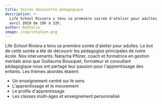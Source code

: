 ```yaml
---
title: Soirée découverte pédagogique
description: >-
  Life School Riviera a tenu sa première soirée d'atelier pour adultes le 12
  avril 2019 de 18h à 22h.
author: Nathalie
image: /img/cotation.png
---
```

Life School Riviera a tenu sa première soirée d'atelier pour adultes. Le but de cette soirée a été de découvrir les pédagogies principales de notre école. Nos intervenants: Natacha Pfister, coach et formatrice en gestion mentale ainsi que Guillaume Bousquet, formateur et consultant pédagogique nous ont partagé leur passion pour l'apprentissage des enfants. Les thèmes abordés étaient:

* Un enseignement centré sur le sens
* L'apprentissage et le mouvement
* Le profils d'apprentissage
* Les classes multi-âges et enseignement personnalisé
